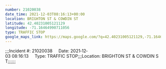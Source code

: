 ```yaml
---
number: 21020038
date_time: 2021-12-03T08:16:13+00:00
location: BRIGHTON ST & COWDIN ST
latitude: 42.40231005121129
longitude: -71.16464990711056
type: TRAFFIC STOP
google_maps_link: https://maps.google.com/?q=42.40231005121129,-71.16464990711056
---
```


;;;Incident #: 21020038     Date: 2021‐12‐03 08:16:13     Type: TRAFFIC STOP;;;Location: BRIGHTON ST & COWDIN ST;;;;;;
